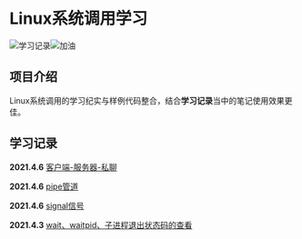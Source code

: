 # Linux系统调用学习

![学习记录](https://ae01.alicdn.com/kf/Ua0688fd0dbaf4880bb077f25d835f358m.jpg)![加油](https://ae01.alicdn.com/kf/Uaa6ab921383b4e2590746c6beb6382580.jpg)

## 项目介绍

Linux系统调用的学习纪实与样例代码整合，结合**学习记录**当中的笔记使用效果更佳。

## 学习记录

**2021.4.6**  [客户端-服务器-私聊](https://github.com/fjnucym/LinuxSystemCallDemo/blob/master/article/client_server.md)

**2021.4.6**  [pipe管道](https://github.com/fjnucym/LinuxSystemCallDemo/blob/master/article/pipeline.md)

**2021.4.6**  [signal信号](https://github.com/fjnucym/LinuxSystemCallDemo/blob/master/article/signal.md)  

**2021.4.3**  [wait、waitpid、子进程退出状态码的查看](https://github.com/fjnucym/LinuxSystemCallDemo/blob/master/project/wait_waitpid_demo.cpp)



